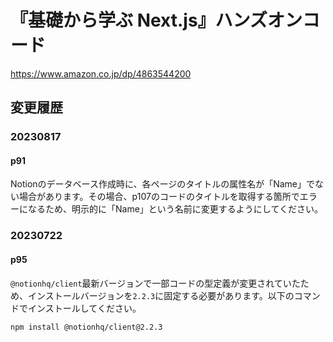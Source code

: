 # 『基礎から学ぶ Next.js』ハンズオンコード

https://www.amazon.co.jp/dp/4863544200

## 変更履歴

### 20230817

#### p91

Notionのデータベース作成時に、各ページのタイトルの属性名が「Name」でない場合があります。その場合、p107のコードのタイトルを取得する箇所でエラーになるため、明示的に「Name」という名前に変更するようにしてください。

### 20230722

#### p95

`@notionhq/client`最新バージョンで一部コードの型定義が変更されていたため、インストールバージョンを`2.2.3`に固定する必要があります。以下のコマンドでインストールしてください。

```bash
npm install @notionhq/client@2.2.3
```
